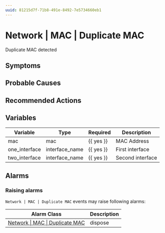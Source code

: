 ```yaml
---
uuid: 81215d7f-71b8-491e-8492-7e5734660eb1
---
```

# Network | MAC | Duplicate MAC

Duplicate MAC detected

## Symptoms

## Probable Causes

## Recommended Actions

## Variables

| Variable      | Type           | Required  | Description      |
| ------------- | -------------- | --------- | ---------------- |
| mac           | mac            | {{ yes }} | MAC Address      |
| one_interface | interface_name | {{ yes }} | First interface  |
| two_interface | interface_name | {{ yes }} | Second interface |

## Alarms

### Raising alarms

`Network | MAC | Duplicate MAC` events may raise following alarms:

| Alarm Class                                                                                      | Description |
| ------------------------------------------------------------------------------------------------ | ----------- |
| [Network \| MAC \| Duplicate MAC](../../../alarm-classes-reference/network/mac/duplicate-mac.md) | dispose     |
